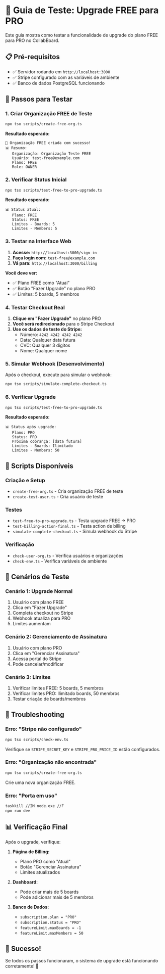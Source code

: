 # 🧪 Guia de Teste: Upgrade FREE para PRO

Este guia mostra como testar a funcionalidade de upgrade do plano FREE para PRO no CollabBoard.

## 📋 Pré-requisitos

- ✅ Servidor rodando em `http://localhost:3000`
- ✅ Stripe configurado com as variáveis de ambiente
- ✅ Banco de dados PostgreSQL funcionando

## 🚀 Passos para Testar

### 1. Criar Organização FREE de Teste

```bash
npx tsx scripts/create-free-org.ts
```

**Resultado esperado:**

```
🎉 Organização FREE criada com sucesso!
📊 Resumo:
   Organização: Organização Teste FREE
   Usuário: test-free@example.com
   Plano: FREE
   Role: OWNER
```

### 2. Verificar Status Inicial

```bash
npx tsx scripts/test-free-to-pro-upgrade.ts
```

**Resultado esperado:**

```
📊 Status atual:
   Plano: FREE
   Status: FREE
   Limites - Boards: 5
   Limites - Members: 5
```

### 3. Testar na Interface Web

1. **Acesse:** `http://localhost:3000/sign-in`
2. **Faça login com:** `test-free@example.com`
3. **Vá para:** `http://localhost:3000/billing`

**Você deve ver:**

- ✅ Plano FREE como "Atual"
- ✅ Botão "Fazer Upgrade" no plano PRO
- ✅ Limites: 5 boards, 5 membros

### 4. Testar Checkout Real

1. **Clique em "Fazer Upgrade"** no plano PRO
2. **Você será redirecionado** para o Stripe Checkout
3. **Use os dados de teste do Stripe:**
   - Número: `4242 4242 4242 4242`
   - Data: Qualquer data futura
   - CVC: Qualquer 3 dígitos
   - Nome: Qualquer nome

### 5. Simular Webhook (Desenvolvimento)

Após o checkout, execute para simular o webhook:

```bash
npx tsx scripts/simulate-complete-checkout.ts
```

### 6. Verificar Upgrade

```bash
npx tsx scripts/test-free-to-pro-upgrade.ts
```

**Resultado esperado:**

```
📊 Status após upgrade:
   Plano: PRO
   Status: PRO
   Próxima cobrança: [data futura]
   Limites - Boards: Ilimitado
   Limites - Members: 50
```

## 🔧 Scripts Disponíveis

### Criação e Setup

- `create-free-org.ts` - Cria organização FREE de teste
- `create-test-user.ts` - Cria usuário de teste

### Testes

- `test-free-to-pro-upgrade.ts` - Testa upgrade FREE → PRO
- `test-billing-action-final.ts` - Testa action de billing
- `simulate-complete-checkout.ts` - Simula webhook do Stripe

### Verificação

- `check-user-org.ts` - Verifica usuários e organizações
- `check-env.ts` - Verifica variáveis de ambiente

## 🎯 Cenários de Teste

### Cenário 1: Upgrade Normal

1. Usuário com plano FREE
2. Clica em "Fazer Upgrade"
3. Completa checkout no Stripe
4. Webhook atualiza para PRO
5. Limites aumentam

### Cenário 2: Gerenciamento de Assinatura

1. Usuário com plano PRO
2. Clica em "Gerenciar Assinatura"
3. Acessa portal do Stripe
4. Pode cancelar/modificar

### Cenário 3: Limites

1. Verificar limites FREE: 5 boards, 5 membros
2. Verificar limites PRO: Ilimitado boards, 50 membros
3. Testar criação de boards/membros

## 🐛 Troubleshooting

### Erro: "Stripe não configurado"

```bash
npx tsx scripts/check-env.ts
```

Verifique se `STRIPE_SECRET_KEY` e `STRIPE_PRO_PRICE_ID` estão configurados.

### Erro: "Organização não encontrada"

```bash
npx tsx scripts/create-free-org.ts
```

Crie uma nova organização FREE.

### Erro: "Porta em uso"

```bash
taskkill //IM node.exe //F
npm run dev
```

## 📊 Verificação Final

Após o upgrade, verifique:

1. **Página de Billing:**

   - Plano PRO como "Atual"
   - Botão "Gerenciar Assinatura"
   - Limites atualizados

2. **Dashboard:**

   - Pode criar mais de 5 boards
   - Pode adicionar mais de 5 membros

3. **Banco de Dados:**
   - `subscription.plan = "PRO"`
   - `subscription.status = "PRO"`
   - `featureLimit.maxBoards = -1`
   - `featureLimit.maxMembers = 50`

## 🎉 Sucesso!

Se todos os passos funcionaram, o sistema de upgrade está funcionando corretamente! 🚀
